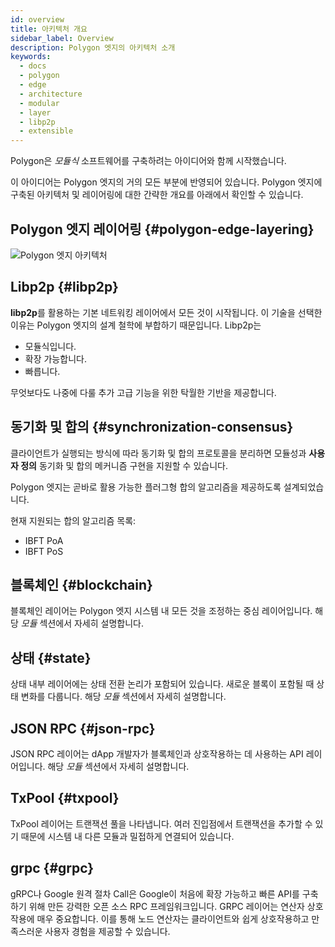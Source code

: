```yaml
---
id: overview
title: 아키텍처 개요
sidebar_label: Overview
description: Polygon 엣지의 아키텍처 소개
keywords:
  - docs
  - polygon
  - edge
  - architecture
  - modular
  - layer
  - libp2p
  - extensible
---
```


Polygon은 *모듈식* 소프트웨어를 구축하려는 아이디어와 함께 시작했습니다.

이 아이디어는 Polygon 엣지의 거의 모든 부분에 반영되어 있습니다. Polygon 엣지에 구축된 아키텍처 및 레이어링에 대한 간략한 개요를 아래에서 확인할 수 있습니다.

## Polygon 엣지 레이어링 {#polygon-edge-layering}

![Polygon 엣지 아키텍처](/img/edge/Architecture.jpg)

## Libp2p {#libp2p}

**libp2p**를 활용하는 기본 네트워킹 레이어에서 모든 것이 시작됩니다. 이 기술을 선택한 이유는
Polygon 엣지의 설계 철학에 부합하기 때문입니다. Libp2p는

- 모듈식입니다.
- 확장 가능합니다.
- 빠릅니다.

무엇보다도 나중에 다룰 추가 고급 기능을 위한 탁월한 기반을 제공합니다.


## 동기화 및 합의 {#synchronization-consensus}
클라이언트가 실행되는 방식에 따라 동기화 및 합의 프로토콜을 분리하면 모듈성과 **사용자 정의** 동기화 및 합의 메커니즘 구현을 지원할 수 있습니다.

Polygon 엣지는 곧바로 활용 가능한 플러그형 합의 알고리즘을 제공하도록 설계되었습니다.

현재 지원되는 합의 알고리즘 목록:

* IBFT PoA
* IBFT PoS

## 블록체인 {#blockchain}
블록체인 레이어는 Polygon 엣지 시스템 내 모든 것을 조정하는 중심 레이어입니다. 해당 *모듈* 섹션에서 자세히 설명합니다.

## 상태 {#state}
상태 내부 레이어에는 상태 전환 논리가 포함되어 있습니다. 새로운 블록이 포함될 때 상태 변화를 다룹니다. 해당 *모듈* 섹션에서 자세히 설명합니다.

## JSON RPC {#json-rpc}
JSON RPC 레이어는 dApp 개발자가 블록체인과 상호작용하는 데 사용하는 API 레이어입니다. 해당 *모듈* 섹션에서 자세히 설명합니다.

## TxPool {#txpool}
TxPool 레이어는 트랜잭션 풀을 나타냅니다. 여러 진입점에서 트랜잭션을 추가할 수 있기 때문에 시스템 내 다른 모듈과 밀접하게 연결되어 있습니다.

## grpc {#grpc}
gRPC나 Google 원격 절차 Call은 Google이 처음에 확장 가능하고 빠른 API를 구축하기 위해 만든 강력한 오픈 소스 RPC 프레임워크입니다. GRPC 레이어는 연산자 상호작용에 매우 중요합니다. 이를 통해 노드 연산자는 클라이언트와 쉽게 상호작용하고 만족스러운 사용자 경험을 제공할 수 있습니다.
